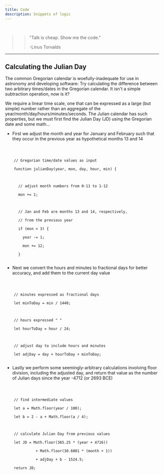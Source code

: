 ```yaml
---
title: Code
description: Snippets of logic
---
```


<br>

>> "Talk is cheap. Show me the code."
>>
>> -Linus Torvalds

---

<div class="gridwrap">
    <div class="gridright"> 
        <h2>Calculating the Julian Day</h2>     
        <p class="blocktext">The common Gregorian calendar is woefully-inadequate for use in
        astronomy and developing software: Try calculating the difference between two arbitrary times/dates 
        in the Gregorian calendar. It isn't a simple subtraction operation, now is it?</p>        
        <p class="blocktext">We require a linear time scale, one that can be expressed as a large (but simple) 
        number rather than an aggregate of the year/month/day/hours/minutes/seconds. The Julian calendar has
        such properties, but we must first find the Julian Day (JD) using the Gregorian date and some math...</p>
<ul>
<li>First we adjust the month and year for January and February such that they
occur in the previous year as hypothetical months 13 and 14</li>
</ul>      

<code>
<br>    
    // Gregorian time/date values as input<br>
    function julianDay(year, mon, day, hour, min) {<br>
<br>
      // adjust month numbers from 0-11 to 1-12<br>
      mon += 1;<br>
<br>
      // Jan and Feb are months 13 and 14, respectively,<br>
      // from the previous year<br>
      if (mon < 3) {<br>
        year -= 1; <br>
        mon += 12;<br>
      }<br>            
</code>

<ul>
  <li>Next we convert the hours and minutes to fractional days for better accuracy,
    and add them to the current day value</li>
</ul>

<code>                           
<br>    
    // minutes expressed as fractional days<br>
    let minToDay = min / 1440;<br> 
<br>
    // hours expressed " "<br> 
    let hourToDay = hour / 24;<br> 
<br>
    // adjust day to include hours and minutes<br>
    let adjDay = day + hourToDay + minToDay;<br>
</code>

<ul>
<li>Lastly we perform some seemingly-arbitrary calculations involving floor 
  division, including the adjusted day, and return that value as the number of
  Julian days since the year -4712 (or 2693 BCE)</li>
</ul>

<code>
<br>    
    // find intermediate values<br>
    let a = Math.floor(year / 100);<br>
    let b = 2 - a + Math.floor(a / 4);<br>
<br>
    // calculate Julian Day from previous values<br>
    let JD = Math.floor(365.25 * (year + 4716))<br> 
              + Math.floor(30.6001 * (month + 1))<br> 
              + adjDay + b - 1524.5;<br> 
    return JD;<br>           
</code>

   </div>
</div>
